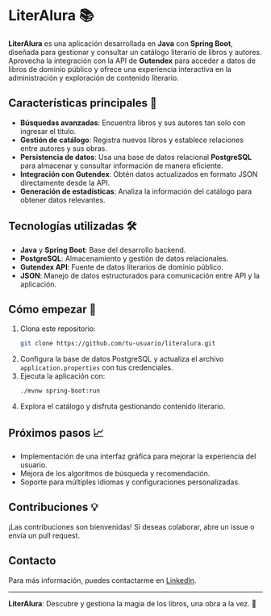 # LiterAlura 📚

**LiterAlura** es una aplicación desarrollada en **Java** con **Spring Boot**, diseñada para gestionar y consultar un catálogo literario de libros y autores. Aprovecha la integración con la API de **Gutendex** para acceder a datos de libros de dominio público y ofrece una experiencia interactiva en la administración y exploración de contenido literario.

## Características principales 🚀
- **Búsquedas avanzadas**: Encuentra libros y sus autores tan solo con ingresar el titulo.
- **Gestión de catálogo**: Registra nuevos libros y establece relaciones entre autores y sus obras.
- **Persistencia de datos**: Usa una base de datos relacional **PostgreSQL** para almacenar y consultar información de manera eficiente.
- **Integración con Gutendex**: Obtén datos actualizados en formato JSON directamente desde la API.
- **Generación de estadísticas**: Analiza la información del catálogo para obtener datos relevantes.

## Tecnologías utilizadas 🛠️
- **Java** y **Spring Boot**: Base del desarrollo backend.
- **PostgreSQL**: Almacenamiento y gestión de datos relacionales.
- **Gutendex API**: Fuente de datos literarios de dominio público.
- **JSON**: Manejo de datos estructurados para comunicación entre API y la aplicación.

## Cómo empezar 🚀
1. Clona este repositorio:
   ```bash
   git clone https://github.com/tu-usuario/literalura.git
   ```
2. Configura la base de datos PostgreSQL y actualiza el archivo `application.properties` con tus credenciales.
3. Ejecuta la aplicación con:
   ```bash
   ./mvnw spring-boot:run
   ```
4. Explora el catálogo y disfruta gestionando contenido literario.

## Próximos pasos 📈
- Implementación de una interfaz gráfica para mejorar la experiencia del usuario.
- Mejora de los algoritmos de búsqueda y recomendación.
- Soporte para múltiples idiomas y configuraciones personalizadas.

## Contribuciones 💡
¡Las contribuciones son bienvenidas! Si deseas colaborar, abre un issue o envía un pull request.

## Contacto

Para más información, puedes contactarme en [LinkedIn](https://www.linkedin.com/in/arykorenvais/).

---

**LiterAlura**: Descubre y gestiona la magia de los libros, una obra a la vez. 🌟
